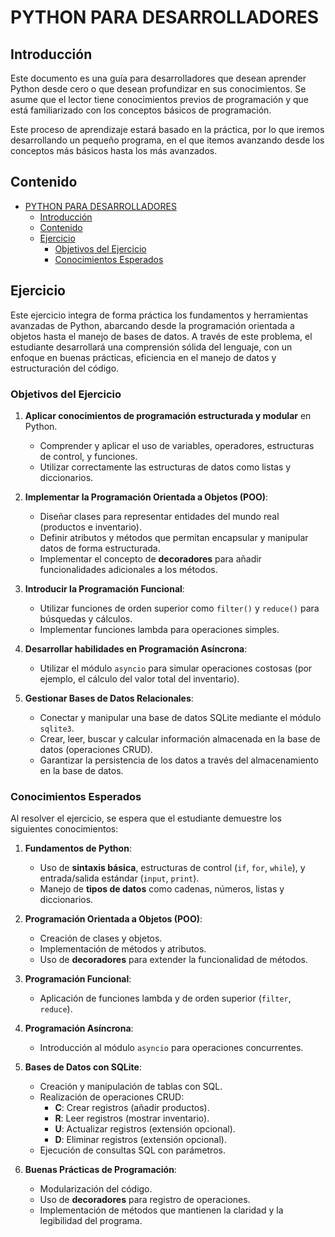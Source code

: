 # PYTHON PARA DESARROLLADORES

## Introducción

Este documento es una guía para desarrolladores que desean aprender Python desde cero o que desean profundizar en sus conocimientos. Se asume que el lector tiene conocimientos previos de programación y que está familiarizado con los conceptos básicos de programación.

Este proceso de aprendizaje estará basado en la práctica, por lo que iremos desarrollando un pequeño programa, en el que itemos avanzando desde los conceptos más básicos hasta los más avanzados.

## Contenido

- [PYTHON PARA DESARROLLADORES](#python-para-desarrolladores)
  - [Introducción](#introducción)
  - [Contenido](#contenido)
  - [Ejercicio](#ejercicio)
    - [Objetivos del Ejercicio](#objetivos-del-ejercicio)
    - [Conocimientos Esperados](#conocimientos-esperados)

## Ejercicio

Este ejercicio integra de forma práctica los fundamentos y herramientas avanzadas de Python, abarcando desde la programación orientada a objetos hasta el manejo de bases de datos. A través de este problema, el estudiante desarrollará una comprensión sólida del lenguaje, con un enfoque en buenas prácticas, eficiencia en el manejo de datos y estructuración del código.

### Objetivos del Ejercicio

1. **Aplicar conocimientos de programación estructurada y modular** en Python.
   - Comprender y aplicar el uso de variables, operadores, estructuras de control, y funciones.
   - Utilizar correctamente las estructuras de datos como listas y diccionarios.

2. **Implementar la Programación Orientada a Objetos (POO)**:
   - Diseñar clases para representar entidades del mundo real (productos e inventario).
   - Definir atributos y métodos que permitan encapsular y manipular datos de forma estructurada.
   - Implementar el concepto de **decoradores** para añadir funcionalidades adicionales a los métodos.

3. **Introducir la Programación Funcional**:
   - Utilizar funciones de orden superior como `filter()` y `reduce()` para búsquedas y cálculos.
   - Implementar funciones lambda para operaciones simples.

4. **Desarrollar habilidades en Programación Asíncrona**:
   - Utilizar el módulo `asyncio` para simular operaciones costosas (por ejemplo, el cálculo del valor total del inventario).

5. **Gestionar Bases de Datos Relacionales**:
   - Conectar y manipular una base de datos SQLite mediante el módulo `sqlite3`.
   - Crear, leer, buscar y calcular información almacenada en la base de datos (operaciones CRUD).
   - Garantizar la persistencia de los datos a través del almacenamiento en la base de datos.

### Conocimientos Esperados

Al resolver el ejercicio, se espera que el estudiante demuestre los siguientes conocimientos:

1. **Fundamentos de Python**:
   - Uso de **sintaxis básica**, estructuras de control (`if`, `for`, `while`), y entrada/salida estándar (`input`, `print`).
   - Manejo de **tipos de datos** como cadenas, números, listas y diccionarios.

2. **Programación Orientada a Objetos (POO)**:
   - Creación de clases y objetos.
   - Implementación de métodos y atributos.
   - Uso de **decoradores** para extender la funcionalidad de métodos.

3. **Programación Funcional**:
   - Aplicación de funciones lambda y de orden superior (`filter`, `reduce`).

4. **Programación Asíncrona**:
   - Introducción al módulo `asyncio` para operaciones concurrentes.

5. **Bases de Datos con SQLite**:
   - Creación y manipulación de tablas con SQL.
   - Realización de operaciones CRUD:
     - **C**: Crear registros (añadir productos).
     - **R**: Leer registros (mostrar inventario).
     - **U**: Actualizar registros (extensión opcional).
     - **D**: Eliminar registros (extensión opcional).
   - Ejecución de consultas SQL con parámetros.

6. **Buenas Prácticas de Programación**:
   - Modularización del código.
   - Uso de **decoradores** para registro de operaciones.
   - Implementación de métodos que mantienen la claridad y la legibilidad del programa.
